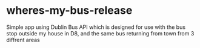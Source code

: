 # wheres-my-bus-release

Simple app using Dublin Bus API which is designed for use with the bus stop outside my house in D8, and the same bus returning from town from 3 diffrent areas

